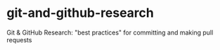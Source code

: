 # git-and-github-research
Git &amp; GitHub  Research: "best practices" for committing and making pull requests
